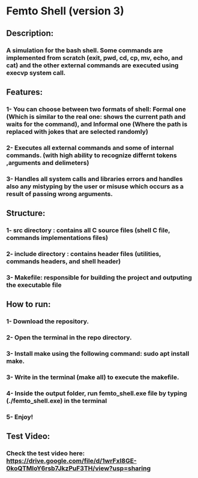 # Femto Shell (version 3)
## Description:
### A simulation for the bash shell. Some commands are implemented from scratch (exit, pwd, cd, cp, mv, echo, and cat) and the other external commands are executed using execvp system call. 
## Features:
### 1- You can choose between two formats of shell: Formal one (Which is similar to the real one: shows the current path and waits for the command), and Informal one (Where the path is replaced with jokes that are selected randomly)
### 2- Executes all external commands and some of internal commands. (with high ability to recognize differnt tokens ,arguments and delimeters)
### 3- Handles all system calls and libraries errors and handles also any mistyping by the user or misuse which occurs as a result of passing wrong arguments.
## Structure:
### 1- src directory : contains all C source files (shell C file, commands implementations files)
### 2- include directory : contains header files (utilities, commands headers, and shell header)
### 3- Makefile: responsible for building the project and outputing the executable file
## How to run:
### 1- Download the repository.
### 2- Open the terminal in the repo directory.
### 3- Install make using the following command: sudo apt install make.
### 3- Write in the terminal (make all) to execute the makefile.
### 4- Inside the output folder, run femto_shell.exe file by typing (./femto_shell.exe) in the terminal
### 5- Enjoy!
## Test Video:
### Check the test video here: https://drive.google.com/file/d/1wrFxI8GE-0koQTMloY6rsb7JkzPuF3TH/view?usp=sharing
